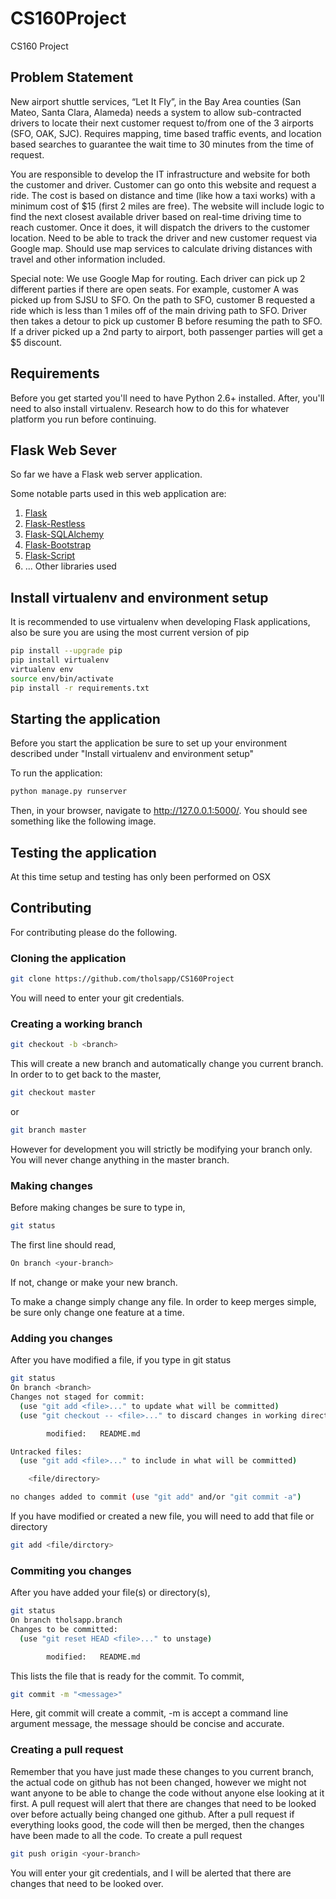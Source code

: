 # CS160Project
CS160 Project

## Problem Statement

New airport shuttle services, “Let It Fly”, in the Bay Area counties (San Mateo,
Santa Clara, Alameda) needs a system to allow sub-contracted drivers to locate their next customer
request to/from one of the 3 airports (SFO, OAK, SJC). Requires mapping, time based traffic events, and
location based searches to guarantee the wait time to 30 minutes from the time of request.

You are responsible to develop the IT infrastructure and website for both the customer and driver.
Customer can go onto this website and request a ride.  The cost is based on distance and time (like how a
taxi works) with a minimum cost of $15 (first 2 miles are free).  The website will include logic to find the
next closest available driver based on real-time driving time to reach customer.  Once it does, it will
dispatch the drivers to the customer location.  Need to be able to track the driver and new customer
request via Google map.  Should use map services to calculate driving distances with travel and other
information included.

Special note: We use Google Map for routing.  Each driver can pick up 2 different parties if there are
open seats.  For example, customer A was picked up from SJSU to SFO.  On the path to SFO, customer B
requested a ride which is less than 1 miles off of the main driving path to SFO.  Driver then takes a detour
to pick up customer B before resuming the path to SFO.  If a driver picked up a 2nd party to airport, both
passenger parties will get a $5 discount.


## Requirements
Before you get started you'll need to have Python 2.6+ installed. After, you'll
need to also install virtualenv. Research how to do this for whatever platform
you run before continuing.

## Flask Web Sever
So far we have a Flask web server application.

Some notable parts used in this web application are:

  1. [Flask](http://flask.pocoo.org/)
  2. [Flask-Restless](https://flask-restless.readthedocs.org/en/latest/)
  3. [Flask-SQLAlchemy](https://pythonhosted.org/Flask-SQLAlchemy/)
  4. [Flask-Bootstrap](http://pythonhosted.org/Flask-Bootstrap/)
  5. [Flask-Script](http://flask-script.readthedocs.org/en/latest/)
  6. ... Other libraries used

## Install virtualenv and environment setup
It is recommended to use virtualenv when developing Flask applications,
also be sure you are using the most current version of pip

```bash
pip install --upgrade pip
pip install virtualenv
virtualenv env
source env/bin/activate
pip install -r requirements.txt
```

## Starting the application
Before you start the application be sure to set up your environment
described under "Install virtualenv and environment setup"

To run the application:
```bash
python manage.py runserver
```
Then, in your browser, navigate to http://127.0.0.1:5000/. You should see
something like the following image.

## Testing the application
At this time setup and testing has only been performed on OSX

## Contributing
For contributing please do the following.
### Cloning the application
```bash
git clone https://github.com/tholsapp/CS160Project
```
You will need to enter your git credentials.
### Creating a working branch
```bash
git checkout -b <branch>
```
This will create a new branch and automatically change you current branch.
In order to to get back to the master,
```bash
git checkout master
```
or
```bash
git branch master
```
However for development you will strictly be modifying your branch only.
You will never change anything in the master branch.
### Making changes
Before making changes be sure to type in,
```bash
git status
```
The first line should read,
```bash
On branch <your-branch>
```
If not, change or make your new branch.

To make a change simply change any file. In order to keep merges simple,
be sure only change one feature at a time.
### Adding you changes
After you have modified a file, if you type in git status
```bash
git status
On branch <branch>
Changes not staged for commit:
  (use "git add <file>..." to update what will be committed)
  (use "git checkout -- <file>..." to discard changes in working directory)

        modified:   README.md

Untracked files:
  (use "git add <file>..." to include in what will be committed)

  	<file/directory>

no changes added to commit (use "git add" and/or "git commit -a")
```
If you have modified or created a new file, you will need to add that
file or directory
```bash
git add <file/dirctory>
```
### Commiting you changes
After you have added your file(s) or directory(s),
```bash
git status
On branch tholsapp.branch
Changes to be committed:
  (use "git reset HEAD <file>..." to unstage)

        modified:   README.md
```
This lists the file that is ready for the commit. To commit,
```bash
git commit -m "<message>"
```
Here, git commit will create a commit, -m is accept a command line argument message,
the message should be concise and accurate.
### Creating a pull request
Remember that you have just made these changes to you current branch, the actual code
on github has not been changed, however we might not want anyone to be able to change
the code without anyone else looking at it first. A pull request will alert that there
are changes that need to be looked over before actually being changed one github. After
a pull request if everything looks good, the code will then be merged, then the changes
have been made to all the code.
To create a pull request
```bash
git push origin <your-branch>
```
You will enter your git credentials, and I will be alerted that there are changes that
need to be looked over.
